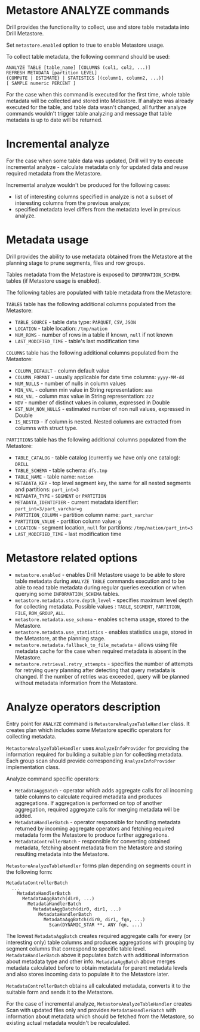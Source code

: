 # Metastore ANALYZE commands

Drill provides the functionality to collect, use and store table metadata into Drill Metastore.

Set `metastore.enabled` option to true to enable Metastore usage.

To collect table metadata, the following command should be used:

```
ANALYZE TABLE [table_name] [COLUMNS (col1, col2, ...)]
REFRESH METADATA [partition LEVEL]
{COMPUTE | ESTIMATE} | STATISTICS [(column1, column2, ...)]
[ SAMPLE numeric PERCENT ]
```

For the case when this command is executed for the first time, whole table metadata will be collected and stored into
 Metastore.
If analyze was already executed for the table, and table data wasn't changed, all further analyze commands wouldn't
 trigger table analyzing and message that table metadata is up to date will be returned.

# Incremental analyze

For the case when some table data was updated, Drill will try to execute incremental analyze - calculate metadata only
 for updated data and reuse required metadata from the Metastore.

Incremental analyze wouldn't be produced for the following cases:
 - list of interesting columns specified in analyze is not a subset of interesting columns from the previous analyze;
 - specified metadata level differs from the metadata level in previous analyze.

# Metadata usage

Drill provides the ability to use metadata obtained from the Metastore at the planning stage to prune segments, files
 and row groups.

Tables metadata from the Metastore is exposed to `INFORMATION_SCHEMA` tables (if Metastore usage is enabled).

The following tables are populated with table metadata from the Metastore:

`TABLES` table has the following additional columns populated from the Metastore:
 - `TABLE_SOURCE` - table data type: `PARQUET`, `CSV`, `JSON`
 - `LOCATION` - table location: `/tmp/nation`
 - `NUM_ROWS` - number of rows in a table if known, `null` if not known
 - `LAST_MODIFIED_TIME` - table's last modification time

`COLUMNS` table has the following additional columns populated from the Metastore:
 - `COLUMN_DEFAULT` - column default value
 - `COLUMN_FORMAT` - usually applicable for date time columns: `yyyy-MM-dd`
 - `NUM_NULLS` - number of nulls in column values
 - `MIN_VAL` - column min value in String representation: `aaa`
 - `MAX_VAL` - column max value in String representation: `zzz`
 - `NDV` - number of distinct values in column, expressed in Double
 - `EST_NUM_NON_NULLS` - estimated number of non null values, expressed in Double
 - `IS_NESTED` - if column is nested. Nested columns are extracted from columns with struct type.

`PARTITIONS` table has the following additional columns populated from the Metastore:
 - `TABLE_CATALOG` - table catalog (currently we have only one catalog): `DRILL`
 - `TABLE_SCHEMA` - table schema: `dfs.tmp`
 - `TABLE_NAME` - table name: `nation`
 - `METADATA_KEY` - top level segment key, the same for all nested segments and partitions: `part_int=3`
 - `METADATA_TYPE` - `SEGMENT` or `PARTITION`
 - `METADATA_IDENTIFIER` - current metadata identifier: `part_int=3/part_varchar=g`
 - `PARTITION_COLUMN` - partition column name: `part_varchar`
 - `PARTITION_VALUE` - partition column value: `g`
 - `LOCATION` - segment location, `null` for partitions: `/tmp/nation/part_int=3`
 - `LAST_MODIFIED_TIME` - last modification time

# Metastore related options

 - `metastore.enabled` - enables Drill Metastore usage to be able to store table metadata during `ANALYZE TABLE` commands 
execution and to be able to read table metadata during regular queries execution or when querying some `INFORMATION_SCHEMA` tables.
 - `metastore.metadata.store.depth_level` - specifies maximum level depth for collecting metadata.
 Possible values : `TABLE`, `SEGMENT`, `PARTITION`, `FILE`, `ROW_GROUP`, `ALL`.
 - `metastore.metadata.use_schema` - enables schema usage, stored to the Metastore.
 - `metastore.metadata.use_statistics` - enables statistics usage, stored in the Metastore, at the planning stage.
 - `metastore.metadata.fallback_to_file_metadata` - allows using file metadata cache for the case when required metadata is absent in the Metastore.
 - `metastore.retrieval.retry_attempts` - specifies the number of attempts for retrying query planning after detecting that query metadata is changed. 
 If the number of retries was exceeded, query will be planned without metadata information from the Metastore.
 
# Analyze operators description

Entry point for `ANALYZE` command is `MetastoreAnalyzeTableHandler` class. It creates plan which includes some
Metastore specific operators for collecting metadata.

`MetastoreAnalyzeTableHandler` uses `AnalyzeInfoProvider` for providing the information
required for building a suitable plan for collecting metadata.
Each group scan should provide corresponding `AnalyzeInfoProvider` implementation class.

Analyze command specific operators:
 - `MetadataAggBatch` - operator which adds aggregate calls for all incoming table columns to calculate required
  metadata and produces aggregations. If aggregation is performed on top of another aggregation,
  required aggregate calls for merging metadata will be added.
 - `MetadataHandlerBatch` - operator responsible for handling metadata returned by incoming aggregate operators and
  fetching required metadata form the Metastore to produce further aggregations.
 - `MetadataControllerBatch` - responsible for converting obtained metadata, fetching absent metadata from the Metastore
  and storing resulting metadata into the Metastore.

`MetastoreAnalyzeTableHandler` forms plan  depending on segments count in the following form:

```
MetadataControllerBatch
  ...
    MetadataHandlerBatch
      MetadataAggBatch(dir0, ...)
        MetadataHandlerBatch
          MetadataAggBatch(dir0, dir1, ...)
            MetadataHandlerBatch
              MetadataAggBatch(dir0, dir1, fqn, ...)
                Scan(DYNAMIC_STAR **, ANY fqn, ...)
```

The lowest `MetadataAggBatch` creates required aggregate calls for every (or interesting only) table columns
and produces aggregations with grouping by segment columns that correspond to specific table level.
`MetadataHandlerBatch` above it populates batch with additional information about metadata type and other info.
`MetadataAggBatch` above merges metadata calculated before to obtain metadata for parent metadata levels and also stores incoming data to populate it to the Metastore later.

`MetadataControllerBatch` obtains all calculated metadata, converts it to the suitable form and sends it to the Metastore.

For the case of incremental analyze, `MetastoreAnalyzeTableHandler` creates Scan with updated files only
and provides `MetadataHandlerBatch` with information about metadata which should be fetched from the Metastore, so existing actual metadata wouldn't be recalculated.
